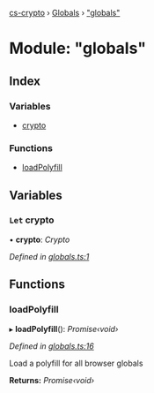[cs-crypto](../README.md) › [Globals](../globals.md) › ["globals"](_globals_.md)

# Module: "globals"

## Index

### Variables

* [crypto](_globals_.md#let-crypto)

### Functions

* [loadPolyfill](_globals_.md#loadpolyfill)

## Variables

### `Let` crypto

• **crypto**: *Crypto*

*Defined in [globals.ts:1](https://github.com/very-amused/CS-crypto/blob/f347297/src/globals.ts#L1)*

## Functions

###  loadPolyfill

▸ **loadPolyfill**(): *Promise‹void›*

*Defined in [globals.ts:16](https://github.com/very-amused/CS-crypto/blob/f347297/src/globals.ts#L16)*

Load a polyfill for all browser globals

**Returns:** *Promise‹void›*
